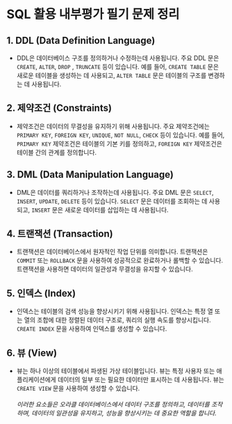 # SQL 활용 내부평가 필기 문제 정리
## 1. DDL (Data Definition Language)
+ DDL은 데이터베이스 구조를 정의하거나 수정하는데 사용됩니다. 주요 DDL 문은 `CREATE`, `ALTER`, `DROP` , `TRUNCATE` 등이 있습니다. 예를 들어, `CREATE TABLE` 문은 새로운 테이블을 생성하는 데 사용되고, `ALTER TABLE` 문은 테이블의 구조를 변경하는 데 사용됩니다.

## 2. 제약조건 (Constraints)
+ 제약조건은 데이터의 무결성을 유지하기 위해 사용됩니다. 주요 제약조건에는 `PRIMARY KEY`, `FOREIGN KEY`, `UNIQUE`, `NOT NULL`, `CHECK` 등이 있습니다. 예를 들어, `PRIMARY KEY` 제약조건은 테이블의 기본 키를 정의하고, `FOREIGN KEY` 제약조건은 테이블 간의 관계를 정의합니다.

## 3. DML (Data Manipulation Language)
+ DML은 데이터를 쿼리하거나 조작하는데 사용됩니다. 주요 DML 문은 `SELECT`, `INSERT`, `UPDATE`, `DELETE` 등이 있습니다. `SELECT` 문은 데이터를 조회하는 데 사용되고, `INSERT` 문은 새로운 데이터를 삽입하는 데 사용됩니다.

## 4. 트랜잭션 (Transaction)
+ 트랜잭션은 데이터베이스에서 원자적인 작업 단위를 의미합니다. 트랜잭션은 `COMMIT` 또는 `ROLLBACK` 문을 사용하여 성공적으로 완료하거나 롤백할 수 있습니다. 트랜잭션을 사용하면 데이터의 일관성과 무결성을 유지할 수 있습니다.

## 5. 인덱스 (Index)
+ 인덱스는 테이블의 검색 성능을 향상시키기 위해 사용됩니다. 인덱스는 특정 열 또는 열의 조합에 대한 정렬된 데이터 구조로, 쿼리의 실행 속도를 향상시킵니다. `CREATE INDEX` 문을 사용하여 인덱스를 생성할 수 있습니다.

## 6. 뷰 (View)
+ 뷰는 하나 이상의 테이블에서 파생된 가상 테이블입니다. 뷰는 특정 사용자 또는 애플리케이션에게 데이터의 일부 또는 필요한 데이터만 표시하는 데 사용됩니다. 뷰는 `CREATE VIEW` 문을 사용하여 생성할 수 있습니다.</br></br>
*이러한 요소들은 오라클 데이터베이스에서 데이터 구조를 정의하고, 데이터를 조작하며, 데이터의 일관성을 유지하고, 성능을 향상시키는 데 중요한 역할을 합니다.*